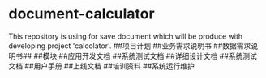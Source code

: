 # document-calculator
This repository is using for save document which will be produce 
with developing project 'calcolator'.
##项目计划
##业务需求说明书
##数据需求说明书##
##模块
##应用开发文档
##系统测试文档
##详细设计文档
##系统测试文档
##用户手册
##上线文档
##培训资料
##系统运行维护
